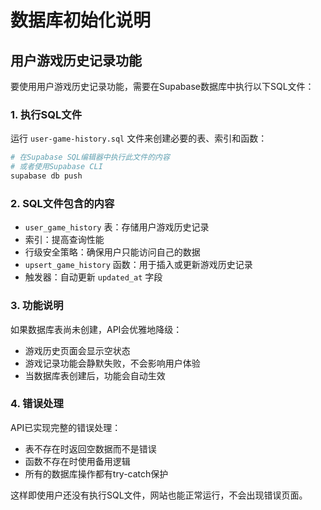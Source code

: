 # 数据库初始化说明

## 用户游戏历史记录功能

要使用用户游戏历史记录功能，需要在Supabase数据库中执行以下SQL文件：

### 1. 执行SQL文件

运行 `user-game-history.sql` 文件来创建必要的表、索引和函数：

```bash
# 在Supabase SQL编辑器中执行此文件的内容
# 或者使用Supabase CLI
supabase db push
```

### 2. SQL文件包含的内容

- `user_game_history` 表：存储用户游戏历史记录
- 索引：提高查询性能
- 行级安全策略：确保用户只能访问自己的数据
- `upsert_game_history` 函数：用于插入或更新游戏历史记录
- 触发器：自动更新 `updated_at` 字段

### 3. 功能说明

如果数据库表尚未创建，API会优雅地降级：
- 游戏历史页面会显示空状态
- 游戏记录功能会静默失败，不会影响用户体验
- 当数据库表创建后，功能会自动生效

### 4. 错误处理

API已实现完整的错误处理：
- 表不存在时返回空数据而不是错误
- 函数不存在时使用备用逻辑
- 所有的数据库操作都有try-catch保护

这样即使用户还没有执行SQL文件，网站也能正常运行，不会出现错误页面。